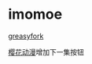 # imomoe

[greasyfork](https://greasyfork.org/en/scripts/391400-imomoe)

[樱花动漫](http://www.imomoe.io)增加下一集按钮
